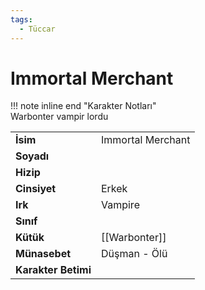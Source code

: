 ```yaml
---
tags:
  - Tüccar
---  
```

# Immortal Merchant   
  
!!! note inline end "Karakter Notları"  
	Warbonter vampir lordu     
  
|  |  |  
|---|---|  
| **İsim** | Immortal Merchant |  
| **Soyadı** |  |  
| **Hizip** |  |  
| **Cinsiyet** | Erkek |  
| **Irk** | Vampire |  
| **Sınıf** |  |  
| **Kütük** | [[Warbonter]] |  
| **Münasebet** | Düşman - Ölü |  
| **Karakter Betimi** |  |  
  
  
